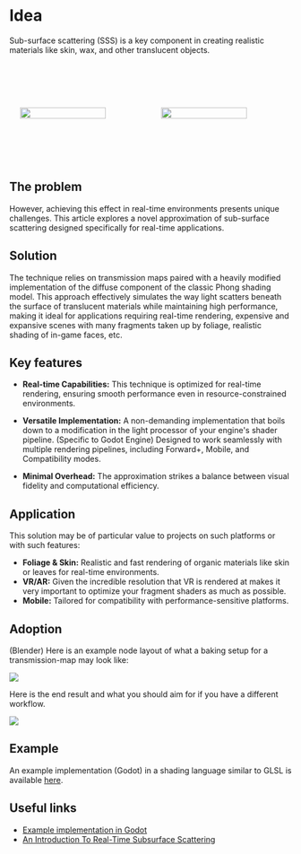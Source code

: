 # Idea

Sub-surface scattering (SSS) is a key component in creating realistic materials like skin, wax, and other translucent objects.

<div style="display: flex; justify-content: center; align-items: center">
    <img src="local://preview_16fps.gif" style="margin: 2vw; max-width: 256px; width: 100%">
    <img src="local://screenshot_1.png" style="margin: 2vh; max-width: 256px; width: 100%">
</div>

## The problem

However, achieving this effect in real-time environments presents unique challenges. This article explores a novel approximation of sub-surface scattering designed specifically for real-time applications.

## Solution

The technique relies on transmission maps paired with a heavily modified implementation of the diffuse component of the classic Phong shading model. This approach effectively simulates the way light scatters beneath the surface of translucent materials while maintaining high performance, making it ideal for applications requiring real-time rendering, expensive and expansive scenes with many fragments taken up by foliage, realistic shading of in-game faces, etc.

## Key features

- **Real-time Capabilities:** This technique is optimized for real-time rendering, ensuring smooth performance even in resource-constrained environments.

- **Versatile Implementation:** A non-demanding implementation that boils down to a modification in the light processor of your engine's shader pipeline. (Specific to Godot Engine) Designed to work seamlessly with multiple rendering pipelines, including Forward+, Mobile, and Compatibility modes.

- **Minimal Overhead:** The approximation strikes a balance between visual fidelity and computational efficiency.

## Application
This solution may be of particular value to projects on such platforms or with such features:
- **Foliage & Skin:** Realistic and fast rendering of organic materials like skin or leaves for real-time environments.
- **VR/AR:** Given the incredible resolution that VR is rendered at makes it very important to optimize your fragment shaders as much as possible.
- **Mobile:** Tailored for compatibility with performance-sensitive platforms.

## Adoption

(Blender) Here is an example node layout of what a baking setup for a transmission-map may look like:

<img class="responsive-image" src="local://screenshot_0.png">

Here is the end result and what you should aim for if you have a different workflow.

<img class="responsive-image" src="local://sss_map_view.png">

## Example

An example implementation (Godot) in a shading language similar to GLSL is available [here](https://godotshaders.com/shader/performant-sss-sub-surface-scattering-approximation/).

## Useful links
- [Example implementation in Godot](https://godotshaders.com/shader/performant-sss-sub-surface-scattering-approximation/)
- [An Introduction To Real-Time Subsurface Scattering](https://therealmjp.github.io/posts/sss-intro/)